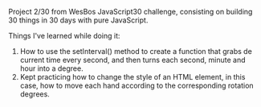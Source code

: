 Project 2/30 from WesBos JavaScript30 challenge, consisting on building 30 things in 30 days with pure JavaScript.

Things I've learned while doing it:
1. How to use the setInterval() method to create a function that grabs de current time every second, and then turns each second, minute and hour into a degree.
2. Kept practicing how to change the style of an HTML element, in this case, how to move each hand according to the corresponding rotation degrees.